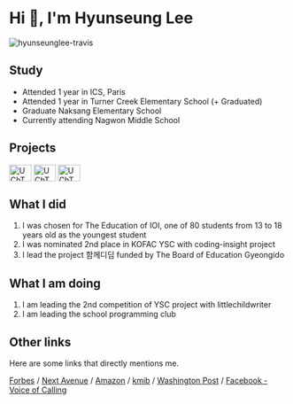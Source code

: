# Hi 👋, I'm Hyunseung Lee

<p><img align="center" src="https://github-readme-stats.vercel.app/api?username=hyunseunglee-travis&show_icons=true&locale=en" alt="hyunseunglee-travis" /></p>

## Study

- Attended 1 year in ICS, Paris
- Attended 1 year in Turner Creek Elementary School (+ Graduated)
- Graduate Naksang Elementary School
- Currently attending Nagwon Middle School

## Projects
<a href="https://www.youtube.com/channel/UChTUaMMkavu5hxIA7Gd4kfA" target="blank"><img align="center" src="https://raw.githubusercontent.com/rahuldkjain/github-profile-readme-generator/master/src/images/icons/Social/youtube.svg" alt="UChTUaMMkavu5hxIA7Gd4kfA" height="30" width="40" /></a>
<a href="https://littlechildwriter.web.app/" target="blank"><img align="center" src="https://littlechildwriter.web.app/favicon.ico" alt="UChTUaMMkavu5hxIA7Gd4kfA" height="30" width="40" /></a>
<a href="https://coding-insight.com" target="blank"><img align="center" src="https://coding-insight.com/img/favicon.ico" alt="UChTUaMMkavu5hxIA7Gd4kfA" height="30" width="40" /></a>

## What I did

1. I was chosen for The Education of IOI, one of 80 students from 13 to 18 years old as the youngest student
2. I was nominated 2nd place in KOFAC YSC with coding-insight project
3. I lead the project 함께디딤 funded by The Board of Education Gyeongido

## What I am doing

1. I am leading the 2nd competition of YSC project with littlechildwriter
2. I am leading the school programming club

## Other links

Here are some links that directly mentions me.

[Forbes](https://www.forbes.com/sites/nextavenue/2021/01/05/eldera-the-new-global-intergenerational-mentoring-program/?sh=75942761f2f8)
/ [Next Avenue](https://www.nextavenue.org/eldera-the-new-global-intergenerational-mentoring-program/)
/ [Amazon](https://www.amazon.com/Beautiful-Theorems-that-Changed-Math/dp/B08L7H65L2)
/ [kmib](https://m.kmib.co.kr/view.asp?arcid=0015066564)
/ [Washington Post](https://www.washingtonpost.com/lifestyle/2021/12/03/seniors-loneliness-solutions-technology-virtual-reality/)
/ [Facebook - Voice of Calling](https://m.facebook.com/story.php?story_fbid=pfbid0HLS4C9WgnG7bVLwGzVhpvSMCrq4gHxozZVnbQW66pY4W6cmzx3jNVm5nzUwLDWNol&id=101096427922750&m_entstream_source=timeline&__tn__=%2As%2As-R)
